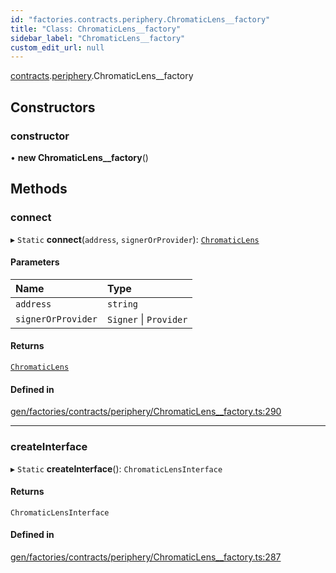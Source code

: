 ```yaml
---
id: "factories.contracts.periphery.ChromaticLens__factory"
title: "Class: ChromaticLens__factory"
sidebar_label: "ChromaticLens__factory"
custom_edit_url: null
---
```


[contracts](../namespaces/factories.contracts.md).[periphery](../namespaces/factories.contracts.periphery.md).ChromaticLens__factory

## Constructors

### constructor

• **new ChromaticLens__factory**()

## Methods

### connect

▸ `Static` **connect**(`address`, `signerOrProvider`): [`ChromaticLens`](../interfaces/contracts.periphery.ChromaticLens-1.md)

#### Parameters

| Name | Type |
| :------ | :------ |
| `address` | `string` |
| `signerOrProvider` | `Signer` \| `Provider` |

#### Returns

[`ChromaticLens`](../interfaces/contracts.periphery.ChromaticLens-1.md)

#### Defined in

[gen/factories/contracts/periphery/ChromaticLens__factory.ts:290](https://github.com/chromatic-protocol/sdk/blob/933dfc6/src/gen/factories/contracts/periphery/ChromaticLens__factory.ts#L290)

___

### createInterface

▸ `Static` **createInterface**(): `ChromaticLensInterface`

#### Returns

`ChromaticLensInterface`

#### Defined in

[gen/factories/contracts/periphery/ChromaticLens__factory.ts:287](https://github.com/chromatic-protocol/sdk/blob/933dfc6/src/gen/factories/contracts/periphery/ChromaticLens__factory.ts#L287)
